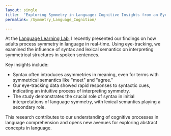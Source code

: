 ```yaml
---
layout: single
title:  "Exploring Symmetry in Language: Cognitive Insights from an Eye-Tracking Study"
permalink: /Symmetry_Language_Cognition/

---
```


At the [Language Learning Lab](https://web.sas.upenn.edu/trueswell-lab/), I recently presented our findings on how adults process symmetry in language in real-time. Using eye-tracking, we examined the influence of syntax and lexical semantics on interpreting symmetrical structures in spoken sentences.

Key insights include:
- Syntax often introduces asymmetries in meaning, even for terms with symmetrical semantics like "meet" and "agree."
- Our eye-tracking data showed rapid responses to syntactic cues, indicating an intuitive process of interpreting symmetry.
- The study demonstrates the crucial role of syntax in initial interpretations of language symmetry, with lexical semantics playing a secondary role.

This research contributes to our understanding of cognitive processes in language comprehension and opens new avenues for exploring abstract concepts in language.
